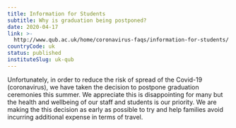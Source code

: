 ```yaml
---
title: Information for Students
subtitle: Why is graduation being postponed?
date: 2020-04-17
link: >-
  http://www.qub.ac.uk/home/coronavirus-faqs/information-for-students/
countryCode: uk
status: published
instituteSlug: uk-qub
---
```

Unfortunately, in order to reduce the risk of spread of the Covid-19 (coronavirus), we have taken the decision to postpone graduation ceremonies this summer. We appreciate this is disappointing for many but the health and wellbeing of our staff and students is our priority. We are making the this decision as early as possible to try and help families avoid incurring additional expense in terms of travel.
